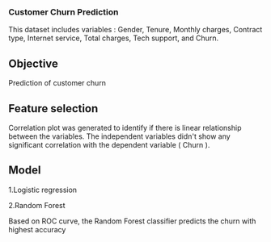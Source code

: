 ### Customer Churn Prediction

This dataset includes variables :
Gender,
Tenure,
Monthly charges,
Contract type,
Internet service,
Total charges,
Tech support, and
Churn.

## Objective 

Prediction of customer churn

## Feature selection
Correlation plot was generated to identify if there is linear relationship between the variables. The independent variables didn't show any significant correlation with the dependent variable ( Churn ).

##  Model
1.Logistic regression

2.Random Forest

Based on ROC curve, the Random Forest classifier predicts the churn with highest accuracy



